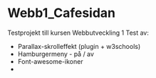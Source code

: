 # Webb1_Cafesidan
Testprojekt till kursen Webbutveckling 1 
Test av:
  * Parallax-skrolleffekt (plugin + w3schools)
  * Hamburgermeny - på / av
  * Font-awesome-ikoner
  * 
